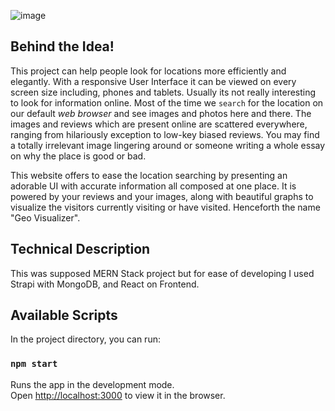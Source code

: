 ![image](https://user-images.githubusercontent.com/19678760/119027689-48245000-b9c4-11eb-87a9-704336ad3dd7.png)

## Behind the Idea!

This project can help people look for locations more efficiently and elegantly. With a responsive User Interface it can be viewed on every screen size including, phones and tablets. Usually its not really interesting to look for information online. Most of the time we `search` for the location on our default _web browser_ and see images and photos here and there. The images and reviews which are present online are scattered everywhere, ranging from hilariously exception to low-key biased reviews. You may find a totally irrelevant image lingering around or someone writing a whole essay on why the place is good or bad.

This website offers to ease the location searching by presenting an adorable UI with accurate information all composed at one place. It is powered by your reviews and your images, along with beautiful graphs to visualize the visitors currently visiting or have visited. Henceforth the name "Geo Visualizer".

## Technical Description

This was supposed MERN Stack project but for ease of developing I used Strapi with MongoDB, and React on Frontend.

## Available Scripts

In the project directory, you can run:

### `npm start`

Runs the app in the development mode.<br />
Open [http://localhost:3000](http://localhost:3000) to view it in the browser.
